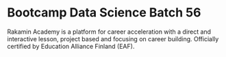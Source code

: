 # Bootcamp Data Science Batch 56

Rakamin Academy is a platform for career acceleration with a direct and interactive lesson, project based and focusing on career building. Officially certified by Education Alliance Finland (EAF).
